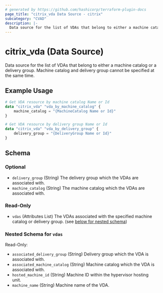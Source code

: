 ```yaml
---
# generated by https://github.com/hashicorp/terraform-plugin-docs
page_title: "citrix_vda Data Source - citrix"
subcategory: "CVAD"
description: |-
  Data source for the list of VDAs that belong to either a machine catalog or a delivery group. Machine catalog and delivery group cannot be specified at the same time.
---
```


# citrix_vda (Data Source)

Data source for the list of VDAs that belong to either a machine catalog or a delivery group. Machine catalog and delivery group cannot be specified at the same time.

## Example Usage

```terraform
# Get VDA resource by machine catalog Name or Id
data "citrix_vda" "vda_by_machine_catalog" {
    machine_catalog = "{MachineCatalog Name or Id}"
}

# Get VDA resource by delivery group Name or Id
data "citrix_vda" "vda_by_delivery_group" {
    delivery_group = "{DeliveryGroup Name or Id}"
}
```

<!-- schema generated by tfplugindocs -->
## Schema

### Optional

- `delivery_group` (String) The delivery group which the VDAs are associated with.
- `machine_catalog` (String) The machine catalog which the VDAs are associated with.

### Read-Only

- `vdas` (Attributes List) The VDAs associated with the specified machine catalog or delivery group. (see [below for nested schema](#nestedatt--vdas))

<a id="nestedatt--vdas"></a>
### Nested Schema for `vdas`

Read-Only:

- `associated_delivery_group` (String) Delivery group which the VDA is associated with.
- `associated_machine_catalog` (String) Machine catalog which the VDA is associated with.
- `hosted_machine_id` (String) Machine ID within the hypervisor hosting unit.
- `machine_name` (String) Machine name of the VDA.